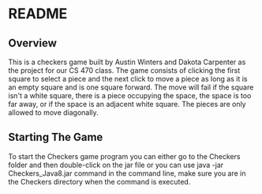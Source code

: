 # README
## Overview
This is a checkers game built by Austin Winters and Dakota Carpenter as the project for our CS 470 class.
The game consists of clicking the first square to select a piece and the next click to move a piece as long as it is an empty square and is one square forward. The move will fail if the square isn't a white square, there is a piece occupying the space, the space is too far away, or if the space is an adjacent white square. The pieces are only allowed to move diagonally.
## Starting The Game
To start the Checkers game program you can either go to the Checkers folder and then double-click on the jar file or you can use java -jar Checkers_Java8.jar command in the command line, make sure you are in the Checkers directory when the command is executed.
